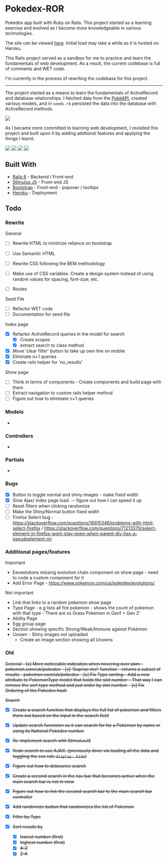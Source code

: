 # Pokedex-ROR
Pokedex app built with Ruby on Rails. This project started as a learning exercise and evolved as I become more knowledgeable in various technologies.

The site can be viewed [here]().
Initial load may take a while as it is hosted on Heroku.

This Rails project served as a sandbox for me to practice and learn the fundamentals of web development. As a result, the current codebase is full of comments and WET code.

I'm currently in the process of rewriting the codebase for this project.

---
The project started as a means to learn the fundamentals of ActiveRecord and database relationships. I fetched data from the [PokèAPI](), created various models, and in `seeds.rb` persisted the data into the database with ActiveRecord methods.

![](/Schema.png)

As I became more committed to learning web development, I revisited this project and built upon it by adding addtional features and applying the things I learnt.

![](/Screenshot1.png)
![](/Screenshot2.png)
![](/Screenshot3.png)
![](/Screenshot4.png)

## Built With
- [Rails 6](https://guides.rubyonrails.org/) - Backend / Front-end
- [Stimulus JS](https://stimulus.hotwired.dev/) - Front-end JS
- [Bootstrap](https://getbootstrap.com/) - Front-end - popover / tooltips
- [Heroku](https://heroku.com/) - Deployment

## Todo

### Rewrite
General
 - [ ] Rewrite HTML to minimize reliance on bootstrap
 - [ ] Use Semantic HTML
 - [ ] Rewrite CSS following the BEM methodology
 - [ ] Make use of CSS variables. Create a design system instead of using random values for spacing, font-size, etc.

 - [ ] Routes

 Seed File
 - [ ] Refactor WET code
 - [ ] Documentation for seed file

Index page
  - [x] Refactor ActiveRecord queries in the model for search
    -  [x] Create scopes
    -  [x] extract search to class method
  - [x] Move 'clear filter' button to take up own line on mobile
  - [x] Eliminate n+1 queries
  - [x] Create rails helper for 'no_results'

Show page
  - [ ] Think in terms of components - Create components and build page with them
  - [ ] Extract navigation to custom rails helper method
  - [ ] Figure out how to eliminate n+1 queries

### Models
  -
### Controllers
  -
### Partials
  -

### Bugs
  - [x] Button to toggle normal and shiny images - make fixed width
  - [x] Slow Ajax/ index page load. -- figure out how I can speed it up
  - [ ] Reset filters when clicking randomize
  - [ ] Make the Shiny/Normal button fixed width
  - [ ] Firefox Select bug - https://stackoverflow.com/questions/16615346/problems-with-html-select-firefox / https://stackoverflow.com/questions/71213370/select-element-in-firefox-wont-stay-open-when-parent-div-has-a-pseudoelement-on

### Additional pages/features
Important
  - Eeveelutions missing evolution chain component on show page - need to code a custom component for it
  - Add Error Page - https://www.pokemon.com/us/pokedex/evolutions/

Not important
  - Link that links to a random pokemon show page
  - Type Page - e.g lists all fire pokemon - shows the count of pokemon with that type -'There are xx Grass Pokemon in Gen1 + Gen 2'
  - Ability Page
  - Egg group page
  - Section showing specific Strong/Weak/Immune against Pokèmon
  - Unown - Shiny images not uploaded
    - Create an image section showing all Unowns

### Old
<del>
General
  - [x] More noticeable indication when hovering over pkm  - pokemon.com/uk/pokedex
  - [x] 'Suprise me!' function - returns a subset of results - pokemon.com/uk/pokedex
  - [x] Fix Type sorting - Add a new attribute to PokemonType model that holds the slot number - That way I can remove the sort type method and just order by slot number
  - [x] Fix Ordering of the Pokedex hash

Search
  - [x] Create a search function that displays the full list of pokemon and filters them out based on the input in the search field
  - [x] Update search functoion so it can search for for a Pokèmon by name or using its National Pokèdex number
  - [x] Re-implement search with StimulusJS
  - [x] Redo search to use AJAX. (previously done via loading all the data and toggling the css rule `display: hide`)
  - [x] Figure out how to debounce search
  - [x] Create a second search in the nav bar that becomes active when the main search bar is not in view
  - [x] Figure out how to link the second search bar to the main search bar controller

  - [x]  Add randomize button that randomizes the list of Pokemon

  - [x] Filter by Type
  - [x] Sort results by
    - [x] lowest number (first)
    - [x] highest number (first)
    - [x] A-Z
    - [x] Z-A
    </del>
